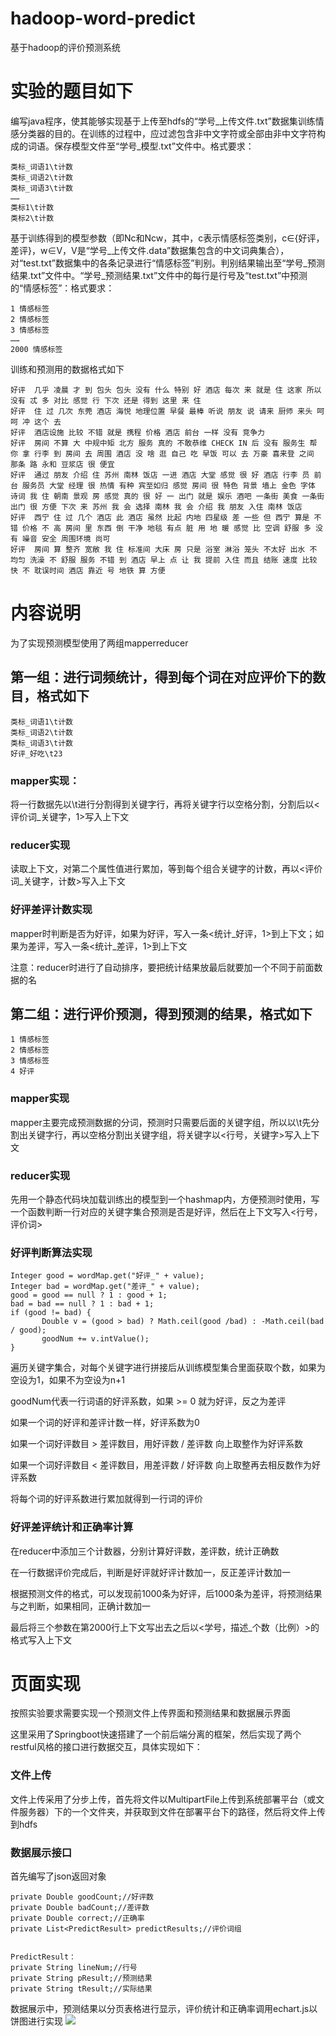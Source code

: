 # hadoop-word-predict
基于hadoop的评价预测系统

# 实验的题目如下

 编写java程序，使其能够实现基于上传至hdfs的“学号_上传文件.txt”数据集训练情感分类器的目的。在训练的过程中，应过滤包含非中文字符或全部由非中文字符构成的词语。保存模型文件至“学号_模型.txt”文件中。格式要求：  
                                          
	类标_词语1\t计数
	类标_词语2\t计数
	类标_词语3\t计数
	……
	类标1\t计数
	类标2\t计数

 基于训练得到的模型参数（即Nc和Ncw，其中，c表示情感标签类别，c∈{好评，差评}，w∈V，V是“学号_上传文件.data”数据集包含的中文词典集合），对“test.txt”数据集中的各条记录进行“情感标签”判别。判别结果输出至“学号_预测结果.txt”文件中。“学号_预测结果.txt”文件中的每行是行号及“test.txt”中预测的“情感标签”：格式要求：
                               
	1 情感标签 
	2 情感标签 
	3 情感标签 
	……
	2000 情感标签 

训练和预测用的数据格式如下

	好评	几乎 凌晨 才 到 包头 包头 没有 什么 特别 好 酒店 每次 来 就是 住 这家 所以 没有 忒 多 对比 感觉 行 下次 还是 得到 这里 来 住
	好评	住 过 几次 东莞 酒店 海悦 地理位置 早餐 最棒 听说 朋友 说 请来 厨师 来头 呵呵 冲 这个 去
	好评	酒店设施 比较 不错 就是 携程 价格 酒店 前台 一样 没有 竞争力
	好评	房间 不算 大 中规中矩 北方 服务 真的 不敢恭维 CHECK IN 后 没有 服务生 帮 你 拿 行李 到 房间 去 周围 酒店 没 啥 逛 自己 吃 早饭 可以 去 万豪 喜来登 之间 那条 路 永和 豆浆店 很 便宜
	好评	通过 朋友 介绍 住 苏州 南林 饭店 一进 酒店 大堂 感觉 很 好 酒店 行李 员 前台 服务员 大堂 经理 很 热情 有种 宾至如归 感觉 房间 很 特色 背景 墙上 金色 字体 诗词 我 住 朝南 景观 房 感觉 真的 很 好 一 出门 就是 娱乐 酒吧 一条街 美食 一条街 出门 很 方便 下次 来 苏州 我 会 选择 南林 我 会 介绍 我 朋友 入住 南林 饭店
	好评	西宁 住 过 几个 酒店 此 酒店 虽然 比起 内地 四星级 差 一些 但 西宁 算是 不错 价格 不 高 房间 里 东西 倒 干净 地毯 有点 脏 用 地 暖 感觉 比 空调 舒服 多 没有 噪音 安全 周围环境 尚可
	好评	房间 算 整齐 宽敞 我 住 标准间 大床 房 只是 浴室 淋浴 笼头 不太好 出水 不 均匀 洗澡 不 舒服 服务 不错 到 酒店 早上 点 让 我 提前 入住 而且 结账 速度 比较 快 不 耽误时间 酒店 靠近 号 地铁 算 方便



# 内容说明

为了实现预测模型使用了两组mapperreducer
	
## 第一组：进行词频统计，得到每个词在对应评价下的数目，格式如下

	类标_词语1\t计数
	类标_词语2\t计数
	类标_词语3\t计数
	好评_好吃\t23

### mapper实现：
	
将一行数据先以\t进行分割得到关键字行，再将关键字行以空格分割，分割后以<评价词_关键字，1>写入上下文

### reducer实现

读取上下文，对第二个属性值进行累加，等到每个组合关键字的计数，再以<评价词_关键字，计数>写入上下文

### 好评差评计数实现

mapper时判断是否为好评，如果为好评，写入一条<统计_好评，1>到上下文；如果为差评，写入一条<统计_差评，1>到上下文

注意：reducer时进行了自动排序，要把统计结果放最后就要加一个不同于前面数据的名

## 第二组：进行评价预测，得到预测的结果，格式如下

	1 情感标签 
	2 情感标签 
	3 情感标签 
	4 好评

### mapper实现

mapper主要完成预测数据的分词，预测时只需要后面的关键字组，所以以\t先分割出关键字行，再以空格分割出关键字组，将关键字以<行号，关键字>写入上下文


### reducer实现

先用一个静态代码块加载训练出的模型到一个hashmap内，方便预测时使用，写一个函数判断一行对应的关键字集合预测是否是好评，然后在上下文写入<行号，评价词>

### 好评判断算法实现

	Integer good = wordMap.get("好评_" + value);
    Integer bad = wordMap.get("差评_" + value);
 	good = good == null ? 1 : good + 1;
    bad = bad == null ? 1 : bad + 1;
    if (good != bad) {
           Double v = (good > bad) ? Math.ceil(good /bad) : -Math.ceil(bad / good);
           goodNum += v.intValue();
    }
	
遍历关键字集合，对每个关键字进行拼接后从训练模型集合里面获取个数，如果为空设为1，如果不为空设为n+1

goodNum代表一行词语的好评系数，如果 >= 0 就为好评，反之为差评

如果一个词的好评和差评计数一样，好评系数为0

如果一个词好评数目 > 差评数目，用好评数 / 差评数 向上取整作为好评系数

如果一个词好评数目 < 差评数目，用差评数 / 好评数 向上取整再去相反数作为好评系数

将每个词的好评系数进行累加就得到一行词的评价

### 好评差评统计和正确率计算

在reducer中添加三个计数器，分别计算好评数，差评数，统计正确数

在一行数据评价完成后，判断是好评就好评计数加一，反正差评计数加一

根据预测文件的格式，可以发现前1000条为好评，后1000条为差评，将预测结果与之判断，如果相同，正确计数加一

最后将三个参数在第2000行上下文写出去之后以<学号，描述_个数（比例）>的格式写入上下文

# 页面实现

按照实验要求需要实现一个预测文件上传界面和预测结果和数据展示界面

这里采用了Springboot快速搭建了一个前后端分离的框架，然后实现了两个restful风格的接口进行数据交互，具体实现如下：

### 文件上传

文件上传采用了分步上传，首先将文件以MultipartFile上传到系统部署平台（或文件服务器）下的一个文件夹，并获取到文件在部署平台下的路径，然后将文件上传到hdfs

### 数据展示接口

首先编写了json返回对象
	
	private Double goodCount;//好评数
    private Double badCount;//差评数
    private Double correct;//正确率
    private List<PredictResult> predictResults;//评价词组


	PredictResult：
	private String lineNum;//行号
    private String pResult;//预测结果
    private String tResult;//实际结果

数据展示中，预测结果以分页表格进行显示，评价统计和正确率调用echart.js以饼图进行实现
![](https://i.imgur.com/ylHH1mm.png)

